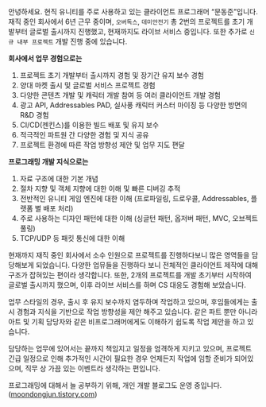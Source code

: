 
안녕하세요. 현직 유니티를 주로 사용하고 있는 클라이언트 프로그래머 “문동준”입니다.
재직 중인 회사에서 6년 근무 중이며, `오버독스`, `데미안전기` 총 2번의 프로젝트를 초기 개발부터 글로벌 출시까지 진행했고, 현재까지도 라이브 서비스 중입니다. 또한 추가로 `신규 내부 프로젝트` 개발 진행 중에 있습니다.

**회사에서 업무 경험으로는**
1. 프로젝트 초기 개발부터 출시까지 경험 및 장기간 유지 보수 경험
2. 양대 마켓 출시 및 글로벌 서비스 프로젝트 경험
3. 다양한 콘텐츠 개발 및 캐릭터 개발 참여 등 여러 클라이언트 개발 경험
4. 광고 API, Addressables PAD, 실사풍 캐릭터 커스터 마이징 등 다양한 방면의 R&D 경험
5. CI/CD(젠킨스)를 이용한 빌드 배포 및 유지 보수
6. 적극적인 파트원 간 다양한 경험 및 지식 공유
7. 프로젝트 환경에 따른 작업 방향성 제안 및 업무 지도 편달

**프로그래밍 개발 지식으로는**
1. 자료 구조에 대한 기본 개념
2. 절차 지향 및 객체 지향에 대한 이해 및 빠른 디버깅 추적
3. 전반적인 유니티 게임 엔진에 대한 이해 (프로파일링, 드로우콜, Addressables, 플랫폼 별 배포 처리)
4. 주로 사용하는 디자인 패턴에 대한 이해 (싱글턴 패턴, 옵저버 패턴, MVC, 오브젝트 풀링)
5. TCP/UDP 등 패킷 통신에 대한 이해

현재까지 재직 중인 회사에서 소수 인원으로 프로젝트를 진행하다보니 많은 영역들을 담당해보게 되었습니다. 다양한 업뮤들을 진행하다 보니 전체적인 클라이언트 제작에 대해 구조가 잡혀있는 편이라 생각합니다. 또한, 2개의 프로젝트를 개발 초기부터 시작하여 글로벌 출시까지 했으며, 이후 라이브 서비스를 하며 CS 대응도 경험해 보았습니다.

업무 스타일의 경우, 출시 후 유지 보수까지 염두하며 작업하고 있으며, 후임들에게는 출시 경험과 지식을 기반으로 작업 방향성을 제안 해주고 있습니다. 같은 파트 뿐만 아니라 아트 및 기획 담당자와 같은 비프로그래머에게도 이해하기 쉽도록 작업 제안을 하고 있습니다.

담당하는 업무에 있어서는 끝까지 책임지고 일정을 엄격하게 지키고 있으며, 프로젝트 긴급 일정으로 인해 추가적인 시간이 필요한 경우 언제든지 작업에 임할 준비가 되어있으며, 직무 상 가끔 있는 이벤트라 생각하는 편입니다.

프로그래밍에 대해서 늘 공부하기 위해, 개인 개발 블로그도 운영 중입니다. ([moondongjun.tistory.com](https://moondongjun.tistory.com))